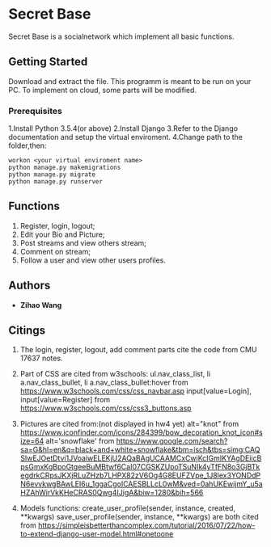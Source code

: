 # Secret Base

Secret Base is a socialnetwork which implement all basic functions.

## Getting Started

Download and extract the file. This programm is meant to be run on your PC.
To implement on cloud, some parts will be modified.

### Prerequisites

1.Install Python 3.5.4(or above)
2.Install Django
3.Refer to the Django documentation and setup the virtual enviroment.
4.Change path to the folder,then:

```
workon <your virtual enviroment name>
python manage.py makemigrations
python manage.py migrate
python manage.py runserver
```

## Functions

1. Register, login, logout;
2. Edit your Bio and Picture;
3. Post streams and view others stream;
4. Comment on stream;
5. Follow a user and view other users profiles.

## Authors

* **Zihao Wang**

## Citings

1. The login, register, logout, add comment parts cite the code from CMU 17637 notes.

2. Part of CSS are cited from w3schools:
ul.nav_class_list, li a.nav_class_bullet, li a.nav_class_bullet:hover   from https://www.w3schools.com/css/css_navbar.asp
input[value=Login], input[value=Register]                               from https://www.w3schools.com/css/css3_buttons.asp

3. Pictures are cited from:(not displayed in hw4 yet)
alt="knot"          from                           https://www.iconfinder.com/icons/284399/bow_decoration_knot_icon#size=64
alt='snowflake'     from
https://www.google.com/search?sa=G&hl=en&q=black+and+white+snowflake&tbm=isch&tbs=simg:CAQSlwEJOetDtvi1JVoaiwELEKjU2AQaBAgUCAAMCxCwjKcIGmIKYAgDEiicBpsGmxKgBpoGtgeeBuMBtwf6CaI07CGSKZUpoTSuNIk4yTfFN8o3GjBTkegdrkCRpsJKXjRLuZHzb7LHPX82zV6Og4G8EUFZVpe_1J8lex3YONDdPN6evvkwgBAwLEI6u_1ggaCgoICAESBLLcL0wM&ved=0ahUKEwijmY_u5aHZAhWirVkKHeCRAS0Qwg4IJigA&biw=1280&bih=566

4. Models functions: 
create_user_profile(sender, instance, created, **kwargs)
save_user_profile(sender, instance, **kwargs)
are both cited from https://simpleisbetterthancomplex.com/tutorial/2016/07/22/how-to-extend-django-user-model.html#onetoone

